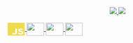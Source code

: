 <div align="center">
  <a href="https://github.com/kaadoshi66">
  <img height="180em" src="https://github-readme-stats.vercel.app/api?username=kaadoshi66&show_icons=false&theme=dark&include_all_commits=true&count_private=false"/>
  <img height="180em" src="https://github-readme-stats.vercel.app/api/top-langs/?username=kaadoshi66&layout=compact&langs_count=7&theme=dark"/>
</div>
  
<div style="display: inline_block"><br>  
  <img align="center" alt="" height="30" width="40" src="https://raw.githubusercontent.com/devicons/devicon/master/icons/javascript/javascript-plain.svg"> 
  <img align="center" alt="" height="30" width="40" src="https://cdn.jsdelivr.net/gh/devicons/devicon/icons/html5/html5-original.svg"/>
  <img align="center" alt="" height="30" width="40" src="https://cdn.jsdelivr.net/gh/devicons/devicon/icons/css3/css3-original.svg"/>
  <img align="center" alt="" height="30" width="40" src="https://cdn.jsdelivr.net/gh/devicons/devicon/icons/nodejs/nodejs-original.svg">
  <img align="right" alt="" height="150" style="border-radius:50px;" src="https://avatars.githubusercontent.com/u/106620540?v=4">
</div>

  
  ##
 
